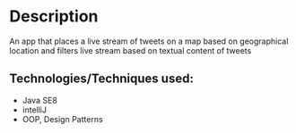 # Description
An app that places a live stream of tweets on a map based on geographical location and filters live stream based on textual content of tweets

## Technologies/Techniques used:
- Java SE8
- intelliJ
- OOP, Design Patterns
